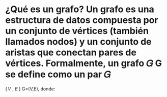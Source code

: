 ¿Qué es un grafo?
Un grafo es una estructura de datos compuesta por un conjunto de vértices (también llamados nodos) y un conjunto de aristas que conectan pares de vértices. Formalmente, un grafo 
𝐺
G se define como un par 
𝐺
=
(
𝑉
,
𝐸
)
G=(V,E), donde:
